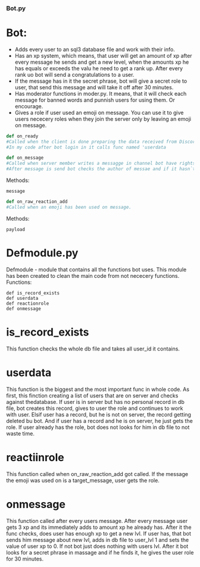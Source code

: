 ### Bot.py
# Bot:
- Adds every user to an sql3 database file and work with their info.
- Has an xp system, which means, that user will get an amount of xp after every message he sends and get a new level, when the amounts xp he has equals or exceeds the valu
he need to get a rank up. After every rank uo bot will send a congratulations to a user.
- If the message has in it the secret phrase, bot will give a secret role to user, that send this message and will take it off after 30 minutes.
- Has moderator functions in moder.py. It means, that it will check each message for
banned words and punnish users for using them. Or encourage.
- Gives a role if user used an emoji on message. You can use it to give users nececery roles when they join the server only by leaving an emoji on message.

```py
def on_ready
#Called when the client is done preparing the data received from Discord.
#In my code after bot login in it calls func named 'userdata
```
```py
def on_message
#Called when server member writes a messagge in channel bot have rights to read
#After message is send bot checks the author of messae and if it hasn`t been send by himself, it will call 'onmessagge' func drom defmodule file.
```
Methods:
```
message
```
```py
def on_raw_reaction_add
#Called when an emoji has been used on message.
```
Methods:
```
payload
```
# Defmodule.py
Defmodule - module that contains all the functions bot uses. This module has been created to clean the main code from not nececery functions.
Functions:
```
def is_record_exists
def userdata
def reactionrole
def onmessage
```
# is_record_exists
This function checks the whole db file and takes all user_id it contains.
# userdata
This function is the biggest and the most important func in whole code.
As first, this finction creating a list of users that are on server and checks against thedatabase. 
If user is in server but has no personal record in db file, bot creates this record, gives to user the role and continues to work with user. 
Elsif user has a record, but he is not on server, the record getting deleted bu bot. 
And if user has a record and he is on server, he just gets the role. If user already has the role, bot does not looks for him in db file to not waste time.
# reactiinrole
This  function called when on_raw_reaction_add got called. If the message the emoji was used on is a target_message, user gets the role.
# onmessage
This function called after every users message. After every message user gets 3 xp and its immediately adds to amount xp he already has.
After it the func checks, does user has enough xp to get a new lvl. If user has, that bot sends him message about new lvl, adds in db file to user_lvl 1 and sets the value of user xp to 0. 
If not bot just does nothing with users lvl. After it bot looks for a secret phrase in massage and if he finds it, he gives the user role for 30 minutes.
